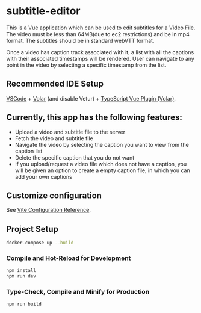 # subtitle-editor

This is a Vue application which can be used to edit subtitles for a Video File.\
The video must be less than 64MB(due to ec2 restrictions) and be in mp4 format. The subtitles should be in standard webVTT format.  

Once a video has caption track associated with it, a list with all the captions with their associated timestamps will be rendered. User can navigate to any point in the video by selecting a specific timestamp from the list.  

## Recommended IDE Setup

[VSCode](https://code.visualstudio.com/) + [Volar](https://marketplace.visualstudio.com/items?itemName=Vue.volar) (and disable Vetur) + [TypeScript Vue Plugin (Volar)](https://marketplace.visualstudio.com/items?itemName=Vue.vscode-typescript-vue-plugin).

## Currently, this app has the following features:
- Upload a video and subtitle file to the server  
- Fetch the video and subtitle file  
- Navigate the video by selecting the caption you want to view from the caption list  
- Delete the specific caption that you do not want  
- If you upload/request a video file which does not have a caption, you will be given an option to create a empty caption file, in which you can add your own captions  


## Customize configuration

See [Vite Configuration Reference](https://vitejs.dev/config/).

## Project Setup

```sh
docker-compose up --build
```

### Compile and Hot-Reload for Development

```sh
npm install
npm run dev
```

### Type-Check, Compile and Minify for Production

```sh
npm run build
```
